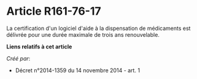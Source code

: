 # Article R161-76-17

La certification d'un logiciel d'aide à la dispensation de médicaments est délivrée pour une durée maximale de trois ans
renouvelable.

**Liens relatifs à cet article**

_Créé par_:

  - Décret n°2014-1359 du 14 novembre 2014 - art. 1

